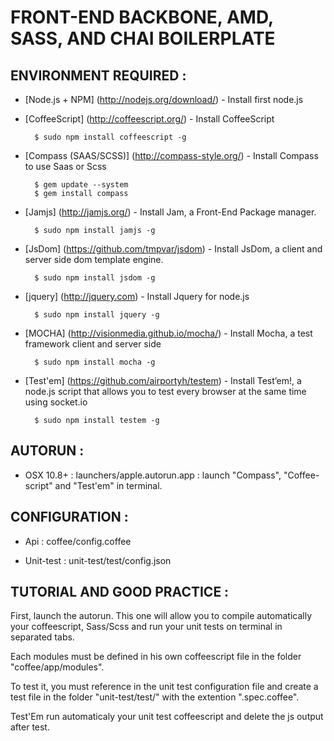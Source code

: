 FRONT-END BACKBONE, AMD, SASS, AND CHAI BOILERPLATE 
===================================================

ENVIRONMENT REQUIRED :
-----------------------

- [Node.js + NPM] (http://nodejs.org/download/) - Install first node.js

- [CoffeeScript] (http://coffeescript.org/) - Install CoffeeScript

        $ sudo npm install coffeescript -g

- [Compass (SAAS/SCSS)] (http://compass-style.org/) - Install Compass to use Saas or Scss

		$ gem update --system
		$ gem install compass


- [Jamjs] (http://jamjs.org/) - Install Jam, a Front-End Package manager.

		$ sudo npm install jamjs -g

- [JsDom] (https://github.com/tmpvar/jsdom) - Install JsDom, a client and server side dom template engine.

		$ sudo npm install jsdom -g

- [jquery] (http://jquery.com) - Install Jquery for node.js

		$ sudo npm install jquery -g

- [MOCHA] (http://visionmedia.github.io/mocha/) - Install Mocha, a test framework client and server side

		$ sudo npm install mocha -g

- [Test'em] (https://github.com/airportyh/testem) - Install Test’em!, a node.js script that allows you to test every browser at the same time using socket.io

		$ sudo npm install testem -g


AUTORUN :
---------

- OSX 10.8+ : launchers/apple.autorun.app : launch "Compass", "Coffee-script" and "Test'em" in terminal.


CONFIGURATION :
---------------

- Api : coffee/config.coffee

- Unit-test : unit-test/test/config.json


TUTORIAL AND GOOD PRACTICE :
----------------------------
	
First, launch the autorun. This one will allow you to compile automatically your coffeescript, Sass/Scss and run your unit tests on terminal in separated tabs.

Each modules must be defined in his own coffeescript file in the folder "coffee/app/modules". 

To test it, you must reference in the unit test configuration file and create a test file in the folder "unit-test/test/" with the extention ".spec.coffee".

Test'Em run automaticaly your unit test coffeescript and delete the js output after test.